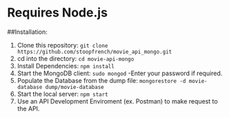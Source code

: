 # Requires Node.js

##Installation:

1. Clone this repository:
	`git clone https://github.com/stoopfrench/movie_api_mongo.git`
2. cd into the directory:
	`cd movie-api-mongo`
3. Install Dependencies:
	`npm install`
4. Start the MongoDB client:
	`sudo mongod`
	-Enter your password if required.
5. Populate the Database from the dump file:
	`mongorestore -d movie-database dump/movie-database`
6. Start the local server:
	`npm start`
7. Use an API Development Enviroment (ex. Postman) to make request to the API.